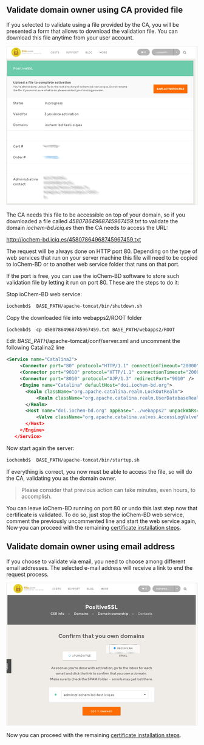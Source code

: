 ## Validate domain owner using CA provided file

If you selected to validate using a file provided by the CA, you will be presented a form that allows to download the validation file. You can download this file anytime from your user account.

![](/images/Cert11.png)

The CA needs this file to be accessible on top of your domain, so if you downloaded a file called *45807864968745967459.txt* to validate the domain *iochem-bd.iciq.es* then the CA needs to access the URL:

<http://iochem-bd.iciq.es/45807864968745967459.txt>

The request will be always done on HTTP port 80. Depending on the type of web services that run on your server machine this file will need to be copied to ioChem-BD or to another web service folder that runs on that port.

If the port is free, you can use the ioChem-BD software to store such validation file by letting it run on port 80. These are the steps to do it:

Stop ioChem-BD web service:

```bash
iochembd$  BASE_PATH/apache-tomcat/bin/shutdown.sh
```
Copy the downloaded file into webapps2/ROOT folder

```bash
iochembd$  cp 45807864968745967459.txt BASE_PATH/webapps2/ROOT
```

Edit *BASE_PATH*/apache-tomcat/conf/server.xml and uncomment the following Catalina2 line

```xml
<Service name="Catalina2">
     <Connector port="80" protocol="HTTP/1.1" connectionTimeout="20000" /> <!-- Uncomment this line --> 
     <Connector port="9010" protocol="HTTP/1.1" connectionTimeout="20000" />
     <Connector port="8010" protocol="AJP/1.3" redirectPort="9010" />
     <Engine name="Catalina" defaultHost="doi.iochem-bd.org">
       <Realm className="org.apache.catalina.realm.LockOutRealm">
           <Realm className="org.apache.catalina.realm.UserDatabaseRealm" resourceName="UserDatabase"/>
       </Realm>
       <Host name="doi.iochem-bd.org" appBase="../webapps2" unpackWARs="true" autoDeploy="true">
           <Valve className="org.apache.catalina.valves.AccessLogValve" directory="logs" prefix="localhost_access_log." suffix=".txt" pattern="%h %l %u %t "%r" %s %b" />
       </Host>
     </Engine>
   </Service>
```

Now start again the server:

```bash
iochembd$  BASE_PATH/apache-tomcat/bin/startup.sh
```

If everything is correct, you now must be able to access the file, so will do the CA, validating you as the domain owner.

> Please consider that previous action can take minutes, even hours, to accomplish.

You can leave ioChem-BD running on port 80 or undo this last step now that certificate is validated. To do so, just stop the ioChem-BD web service, comment the previously uncommented line and start the web service again, Now you can proceed with the remaining [certificate installation steps](/other-operations/replace-https-certificate/purchase-new-ca-certificate.md#validating-domain-ownership).

## Validate domain owner using email address

If you choose to validate via email, you need to choose among different email addresses. The selected e-mail address will receive a link to end the request process.

![](/images/Cert7.png) 

Now you can proceed with the remaining [certificate installation steps](/other-operations/replace-https-certificate/purchase-new-ca-certificate.md#validating-domain-ownership).